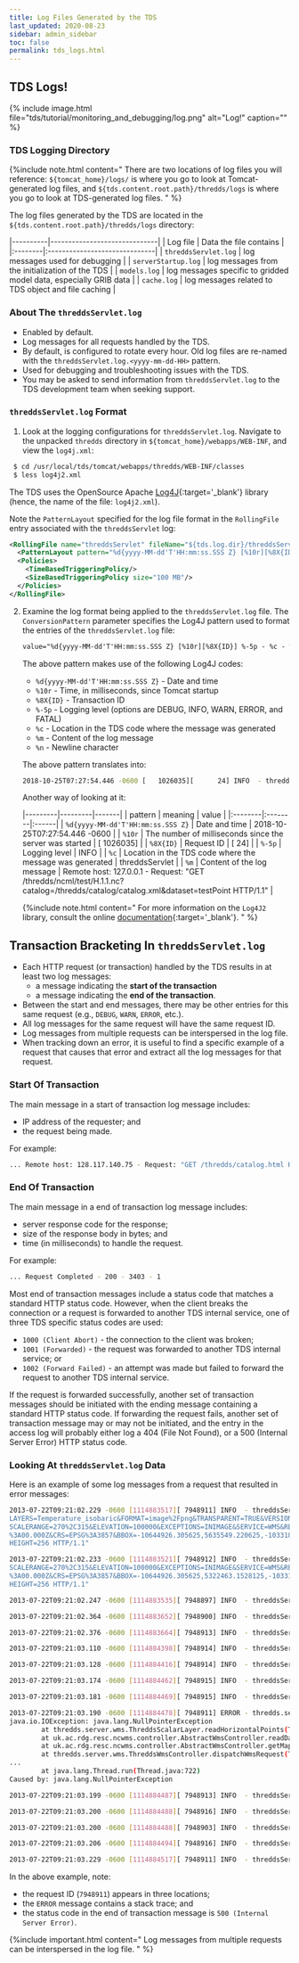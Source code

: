 ```yaml
---
title: Log Files Generated by the TDS
last_updated: 2020-08-23
sidebar: admin_sidebar
toc: false
permalink: tds_logs.html
---
```

## TDS Logs!

{% include image.html file="tds/tutorial/monitoring_and_debugging/log.png" alt="Log!" caption="" %}

### TDS Logging Directory

{%include note.html content="
There are two locations of log files you will reference: `${tomcat_home}/logs/` is where you go to look at Tomcat-generated log files, and `${tds.content.root.path}/thredds/logs` is where you go to look at TDS-generated log files.
" %}

The log files generated by the TDS are located in the `${tds.content.root.path}/thredds/logs` directory:

|----------|------------------------------|
| Log file | Data the file contains |
|:--------|:------------------------------|
| `threddsServlet.log` | log messages used for debugging |
| `serverStartup.log` | log messages from the initialization of the TDS |
| `models.log` | log messages specific to gridded model data, especially GRIB data |
| `cache.log`  | log messages related to TDS object and file caching |

### About The `threddsServlet.log`

 * Enabled by default.
 * Log messages for all requests handled by the TDS.
 * By default, is configured to rotate every hour.
   Old log files are re-named with the `threddsServlet.log.<yyyy-mm-dd-HH>` pattern.
 * Used for debugging and troubleshooting issues with the TDS.
 * You may be asked to send information from `threddsServlet.log` to the TDS development team when seeking support.

### `threddsServlet.log` Format

1. Look at the logging configurations for `threddsServlet.log`.
   Navigate to the unpacked `thredds` directory in `${tomcat_home}/webapps/WEB-INF`, and view the `log4j.xml`:

  ~~~bash
   $ cd /usr/local/tds/tomcat/webapps/thredds/WEB-INF/classes
   $ less log4j2.xml
   ~~~

   The TDS uses the OpenSource Apache [Log4J](https://logging.apache.org/log4j/2.x/){:target='_blank'} library (hence, the name of the file: `log4j2.xml`).

   Note the `PatternLayout` specified for the log file format in the `RollingFile` entry associated with the `threddsServlet` log:

   ~~~xml
   <RollingFile name="threddsServlet" fileName="${tds.log.dir}/threddsServlet.log" filePattern="${tds.log.dir}/threddsServlet.%d{yyyy-MM-dd-HH}.log" immediateFlush="false">
     <PatternLayout pattern="%d{yyyy-MM-dd'T'HH:mm:ss.SSS Z} [%10r][%8X{ID}] %-5p - %c - %m%n"/>
     <Policies>
       <TimeBasedTriggeringPolicy/>
       <SizeBasedTriggeringPolicy size="100 MB"/>
     </Policies>
   </RollingFile>
   ~~~

2. Examine the log format being applied to the `threddsServlet.log` file.
   The `ConversionPattern` parameter specifies the Log4J pattern used to format the entries of the `threddsServlet.log` file:

   ~~~xml
   value="%d{yyyy-MM-dd'T'HH:mm:ss.SSS Z} [%10r][%8X{ID}] %-5p - %c - %m%n"
   ~~~

   The above pattern makes use of the following Log4J codes:

   * `%d{yyyy-MM-dd'T'HH:mm:ss.SSS Z}` - Date and time
   * `%10r` - Time, in milliseconds, since Tomcat startup
   * `%8X{ID}` - Transaction ID
   * `%-5p` - Logging level (options are DEBUG, INFO, WARN, ERROR, and FATAL)
   * `%c` - Location in the TDS code where the message was generated
   * `%m` - Content of the log message
   * `%n` - Newline character

   The above pattern translates into:

   ~~~bash
   2018-10-25T07:27:54.446 -0600 [   1026035][      24] INFO  - threddsServlet - Remote host: 127.0.0.1 - Request: "GET /thredds/ncml/test/H.1.1.nc?catalog=/thredds/catalog/catalog.xml&dataset=testPoint HTTP/1.1"
   ~~~

   Another way of looking at it:

   |---------|---------|-------|
   | pattern | meaning | value |
   |:--------|:--------|:------|
   | `%d{yyyy-MM-dd'T'HH:mm:ss.SSS Z}` | Date and time | 2018-10-25T07:27:54.446 -0600 |
   | `%10r` | The number of milliseconds since the server was started | [ 1026035] |
   | `%8X{ID}` | Request ID | [ 24] |
   | `%-5p` | Logging level | INFO |
   | `%c` | Location in the TDS code where the message was generated | threddsServlet |
   | `%m` | Content of the log message | Remote host: 127.0.0.1 - Request: "GET /thredds/ncml/test/H.1.1.nc?catalog=/thredds/catalog/catalog.xml&dataset=testPoint HTTP/1.1" |

   {%include note.html content="
   For more information on the `Log4J2` library, consult the online [documentation](https://logging.apache.org/log4j/2.x/){:target='_blank'}.
   " %}

## Transaction Bracketing In `threddsServlet.log`

* Each HTTP request (or transaction) handled by the TDS results in at least two log messages:
  * a message indicating the **start of the transaction**
  * a message indicating the **end of the transaction**.
* Between the start and end messages, there may be other entries for this same request (e.g., `DEBUG`, `WARN`, `ERROR`, etc.).
* All log messages for the same request will have the same request ID.
* Log messages from multiple requests can be interspersed in the log file.
* When tracking down an error, it is useful to find a specific example of a request that causes that error and extract all the log messages for that request.

### Start Of Transaction

The main message in a start of transaction log message includes:

* IP address of the requester; and
* the request being made.

For example:

~~~bash
... Remote host: 128.117.140.75 - Request: "GET /thredds/catalog.html HTTP/1.1"
~~~

### End Of Transaction

The main message in a end of transaction log message includes:

* server response code for the response;
* size of the response body in bytes; and
* time (in milliseconds) to handle the request.

For example:

~~~bash
... Request Completed - 200 - 3403 - 1
~~~

Most end of transaction messages include a status code that matches a standard HTTP status code. However, when the client breaks the connection or a request is forwarded to another TDS internal service, one of three TDS specific status codes are used:

* `1000 (Client Abort)` - the connection to the client was broken;
* `1001 (Forwarded)` - the request was forwarded to another TDS internal service; or
* `1002 (Forward Failed)` - an attempt was made but failed to forward the request to another TDS internal service.

If the request is forwarded successfully, another set of transaction messages should be initiated with the ending message containing a standard HTTP status code. 
If forwarding the request fails, another set of transaction message may or may not be initiated, and the entry in the access log will probably either log a 404 (File Not Found), or a 500 (Internal Server Error) HTTP status code.

### Looking At `threddsServlet.log` Data

Here is an example of some log messages from a request that resulted in error messages:

~~~bash
2013-07-22T09:21:02.229 -0600 [1114883517][ 7948911] INFO  - threddsServlet - Remote host: 173.165.244.157 - Request: "GET /thredds/wms/grib/NCEP/GFS/Global_0p5deg/GFS-Global_0p5deg-20130722/best2013-07-22T12:00:00Z?
LAYERS=Temperature_isobaric&FORMAT=image%2Fpng&TRANSPARENT=TRUE&VERSION=1.3.0&STYLES=boxfill2Frainbow&COLOR
SCALERANGE=270%2C315&ELEVATION=100000&EXCEPTIONS=INIMAGE&SERVICE=WMS&REQUEST=GetMap&TIME=2013-07-22T12%3A00
%3A00.000Z&CRS=EPSG%3A3857&BBOX=-10644926.305625,5635549.220625,-10331840.237812,5948635.2884375&WIDTH=256&
HEIGHT=256 HTTP/1.1"

2013-07-22T09:21:02.233 -0600 [1114883521][ 7948912] INFO  - threddsServlet - Remote host: 173.165.244.157 - Request: "GET /thredds/wms/grib/NCEP/GFS/Global_0p5deg/GFS-Global_0p5deg-20130722/best2013-07-22T12:00:00Z?LAYERS=Temperature_isobaric&FORMAT=image%2Fpng&TRANSPARENT=TRUE&VERSION=1.3.0&STYLES=boxfill2Frainbow&COLOR
SCALERANGE=270%2C315&ELEVATION=100000&EXCEPTIONS=INIMAGE&SERVICE=WMS&REQUEST=GetMap&TIME=2013-07-22T12%3A00
%3A00.000Z&CRS=EPSG%3A3857&BBOX=-10644926.305625,5322463.1528125,-10331840.237812,5635549.220625&WIDTH=256&
HEIGHT=256 HTTP/1.1"

2013-07-22T09:21:02.247 -0600 [1114883535][ 7948897] INFO  - threddsServlet - Request Completed - 200 - -1 - 186

2013-07-22T09:21:02.364 -0600 [1114883652][ 7948900] INFO  - threddsServlet - Request Completed - 200 - -1 - 221

2013-07-22T09:21:02.376 -0600 [1114883664][ 7948913] INFO  - threddsServlet - Remote host: 68.16.167.238 - Request: "GET /thredds/catalog/nexrad/level2/KDGX/20130722/latest.xml HTTP/1.1"

2013-07-22T09:21:03.110 -0600 [1114884398][ 7948914] INFO  - threddsServlet - Remote host: 96.126.114.65 - Request: "GET /thredds/fileServer//nexrad/level3/NST/AMA/20130722/Level3_AMA_NST_20130722_0032.nids HTTP/1.0"

2013-07-22T09:21:03.128 -0600 [1114884416][ 7948914] INFO  - threddsServlet - Request Completed - 200 - 519 - 18

2013-07-22T09:21:03.174 -0600 [1114884462][ 7948915] INFO  - threddsServlet - Remote host: 96.126.114.65 - Request: "GET /thredds/fileServer//nexrad/level3/NST/HGX/20130722/Level3_HGX_NST_20130722_1515.nids HTTP/1.0"

2013-07-22T09:21:03.181 -0600 [1114884469][ 7948915] INFO  - threddsServlet - Request Completed - 200 - 525 - 7

2013-07-22T09:21:03.190 -0600 [1114884478][ 7948911] ERROR - thredds.server.wms.ThreddsWmsController - dispatchWmsRequest(): IOException:
java.io.IOException: java.lang.NullPointerException
        at thredds.server.wms.ThreddsScalarLayer.readHorizontalPoints(ThreddsScalarLayer.java:189)
        at uk.ac.rdg.resc.ncwms.controller.AbstractWmsController.readDataGrid(AbstractWmsController.java:1365)
        at uk.ac.rdg.resc.ncwms.controller.AbstractWmsController.getMap(AbstractWmsController.java:515)
        at thredds.server.wms.ThreddsWmsController.dispatchWmsRequest(ThreddsWmsController.java:179)
...
        at java.lang.Thread.run(Thread.java:722)
Caused by: java.lang.NullPointerException

2013-07-22T09:21:03.199 -0600 [1114884487][ 7948913] INFO  - threddsServlet - Request Completed - 200 - -1 - 823

2013-07-22T09:21:03.200 -0600 [1114884488][ 7948916] INFO  - threddsServlet - Remote host: 96.126.114.65 - Request: "GET /thredds/fileServer//nexrad/level3/NST/MLB/20130722/Level3_MLB_NST_20130722_1517.nids HTTP/1.0"

2013-07-22T09:21:03.200 -0600 [1114884488][ 7948903] INFO  - threddsServlet - Request Completed - 200 - -1 - 1045

2013-07-22T09:21:03.206 -0600 [1114884494][ 7948916] INFO  - threddsServlet - Request Completed - 200 - 1058 - 6

2013-07-22T09:21:03.229 -0600 [1114884517][ 7948911] INFO  - threddsServlet - Request Completed - 500 - -1 - 1000
~~~

In the above example, note:

* the request ID (`7948911`) appears in three locations;
* the `ERROR` message contains a stack trace; and
* the status code in the end of transaction message is `500 (Internal Server Error)`.

{%include important.html content="
Log messages from multiple requests can be interspersed in the log file.
" %}
